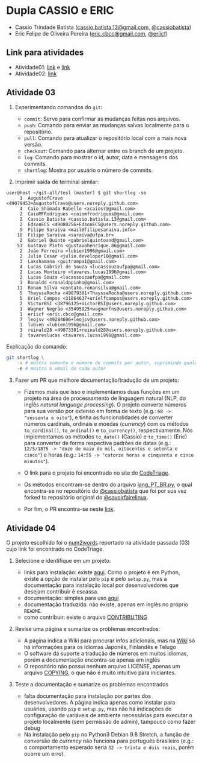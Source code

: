 # Dupla CASSIO e ERIC

- Cassio Trindade Batista (cassio.batista.13@gmail.com, [@cassiobatista](https://github.com/cassiobatista))
- Eric Felipe de Oliveira Pereira (eric.cbcc@gmail.com, [@eriicf](https://github.com/eriicf))

## Link para atividades

- Atividade01: [link](https://docs.google.com/spreadsheets/d/1KE8YOIUFBwCTb0rkOSTE5cIdBi0Fqv2-fO4vAG79OeI/edit#gid=122497701) e [link](https://docs.google.com/spreadsheets/d/1fV-axR9_C6V3LBRMxadurJQAEyGZCzFRBiEPeVW-tUo/edit#gid=122497701)
- Atividade02: [link](https://docs.google.com/document/d/1ealVO6usU1eS3idCyYAy9e8tJCLbtb6hvh2gnyrpOnU/edit)

## Atividade 03
1. Experimentando comandos do `git`:    
    - `commit`: Serve para confirmar as mudanças feitas nos arquivos.    
    - `push`: Comando para enviar as mudanças salvas localmente para o repositório.    
    - `pull`: Comando para atualizar o repositório local com a mais nova versão.    
    - `checkout`: Comando para alternar entre os branch de um projeto.    
    - `log`: Comando para mostrar o id, autor, data e mensagens dos commits.    
    - `shortlog`: Mostra por usuário o número de commits.    

2. Imprimir saída de terminal similar:    
```
user@host ~/git-all/tesl (master) $ git shortlog -se
     1	AugustofCravo <49079453+AugustofCravo@users.noreply.github.com>
     4	Caio Shimada Rabello <xcaiosr@gmail.com>
     2	CaioMFRodrigues <caiomfrodrigues@gmail.com>
     2	Cassio Batista <cassio.batista.13@gmail.com>
     2	EdsonECS <49080256+EdsonECS@users.noreply.github.com>
     9	Filipe Saraiva <mail@filipesaraiva.info>
    18	Filipe Saraiva <saraiva@ufpa.br>
     2	Gabriel Quinto <gabrielquintoand@gmail.com>
    53	Gustavo Pinto <gustavohenrique.86@gmail.com>
     2	João Ferreira <lubien1996@gmail.com>
     2	Julio Cesar <julio.developer10@gmail.com>
     3	Lakshamana <guitrompa1@gmail.com>
     4	Lucas Gabriel de Souza <lucassouzaufpa@gmail.com>
     2	Lucas Monteiro <tavares.lucas1996@gmail.com>
     2	Lucas Souza <lucassouzaufpa@gmail.com>
     1	Ronaldd <ronaldppinho@gmail.com>
    11	Ronan Silva <contato.ronansilva@gmail.com>
     5	ThayssaRocha <49079381+ThayssaRocha@users.noreply.github.com>
     5	Uriel Campos <31864637+urielfcampos@users.noreply.github.com>
     2	VictorBSI <38796125+VictorBSI@users.noreply.github.com>
     1	Wagner Negrão <35495925+wagnerfns@users.noreply.github.com>
     1	eriicf <eric.cbcc@gmail.com>
     7	leojsv <49284606+leojsv@users.noreply.github.com>
     1	lubien <lubien1996@gmail.com>
     3	reinald28 <49073381+reinald28@users.noreply.github.com>
     2	tavareslucas <tavares.lucas1996@gmail.com>
```
Explicação do comando:     
```bash
git shortlog \
    -s # mostra somente o número de commits por autor, suprimindo qualquer outra descrição textual
    -e # mostra o email de cada autor
```      

3. Fazer um PR que melhore documentação/tradução de um projeto:     
    - Fizemos mais que isso e implementamos duas funções em um projeto na área
   de processamento de linguagem natural (NLP, do inglês *natural language
   processing*). O projeto converte números para sua versão por extenso em
   forma de texto (e.g.: `68 -> "sessenta e oito"`), e tinha as
   funcionalidades de converter números cardinais, ordinais e moedas
   (*currency*) com os métodos `to_cardinal()`, `to_ordinal()` e
   `to_currency()`, respectivamente. Nós implementamos os métodos `to_date()`
   (Cassio) e `to_time()` (Eric) para converter de forma respectiva padrões
   de datas (e.g.: `12/5/1875 -> "doze de maio de mil, oitocentos e setenta e
   cinco"`) e horas 
   (e.g.: `14:55 -> "catorze horas e cinquenta e cinco minutos"`).

    - O link para o projeto foi encontrado no site do
   [CodeTriage](https://www.codetriage.com/savoirfairelinux/num2words).

    - Os métodos encontram-se dentro do arquivo
   [lang_PT_BR.py](https://github.com/cassiobatista/num2words/blob/master/num2words/lang_PT_BR.py),
   o qual encontra-se no repositório do
   [@cassiobatista](https://github.com/cassiobatista/num2words) que foi por
   sua vez forked to repositório original do
   [@savoirfairelinux](https://github.com/savoirfairelinux/num2words). 

   - Por fim, o PR encontra-se neste 
   [link](https://github.com/savoirfairelinux/num2words/pull/250).

## Atividade 04
O projeto escolhido foi o
[num2words](https://github.com/savoirfairelinux/num2words) reportado na
atividade passada (03) cujo link foi encontrado no CodeTriage.

1. Selecione e identifique em um projeto:     
    - links para instalação: existe
   [aqui](https://github.com/savoirfairelinux/num2words#installation). Como o
   projeto é em Python, existe a opção de instalar pelo `pip` e pelo `setup.py`,
   mas a documentação para instalação local por desenvolvedores que desejam
   contribuir é escassa.      
    - documentação: simples para uso [aqui](https://github.com/savoirfairelinux/num2words#usage)       
    - documentação traduzida: não existe, apenas em inglês no próprio `README`.     
    - como contribuir: existe o arquivo [CONTRIBUTING](https://github.com/savoirfairelinux/num2words/blob/master/CONTRIBUTING.md)  

2. Revise uma página e sumarize os problemas encontrados:    
    - A página indica a Wiki para procurar infos adicionais, mas na
   [Wiki](https://github.com/savoirfairelinux/num2words/wiki) só há informações
   para os idiomas Japonês, Finlandês e Telugo     
    - O software dá suporte a tradução de números em muitos idiomas, porém a
   documentação encontra-se apenas em inglês      
    - O repositório não possui nenhum arquivo LICENSE, apenas um arquivo
   [COPYING](https://github.com/savoirfairelinux/num2words/blob/master/COPYING),
   o que não é muito intuitivo para iniciantes.

3. Teste a documentação e sumarize os problemas encontrados     
    - falta documentação para instalação por partes dos desenvolvedores. A
   página indica apenas como instalar para usuários, usando `pip` e
   `setup.py`, mas não há indicações de configuração de variáveis de ambiente
   necessárias para executar o projeto localmente (sem permissão de admin),
   tampouco como fazer debug     
    - Na instalação pelo `pip` no Python3 Debian 9.8 Stretch, a função de 
   conversão de _currency_ não funciona para português brasileiro (e.g.: o 
   comportamento esperado seria `32 -> trinta e dois reais`, porém ocorre um
   erro).    

